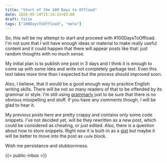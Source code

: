 ```yaml
---
title: "Start of the 100 Days to Offload"
date: 2020-05-14T15:14:13+03:00
draft: false
tags: ["100DaysToOffload", "meta"]
---
```


So, this will be my attempt to start and proceed with #100DaysToOffload. I'm not sure that I will have enough ideas or material to make really useful content and it could happen that there will appear posts like that: just random thoughts with no much sense.

My initial plan is to publish one post in 3 days and I think it is enough to come up with some idea and write not completely garbage text. Even this text takes more time than I expected but the process should improved soon.

Also, I believe, that it would be a good enough way to practice English writing skills. There will be not so many readers of that to be offended by its grammar or style. I'm still using [grammarly](https://grammarly.com) just to be sure that there is no obvious misspelling and stuff. If you have any comments though, I will be glad to hear it.

My previous posts here are pretty crappy and contains only some code snippets. I've not decided yet, will be they rewritten as a new post, which could be considered as cheating, or just edited. Also, there is a question about how to store snippets. Right now it is built-in as a [gist](https://gist.github.com/) but maybe it will be better to move into the post as `code` block.

Wish me persistance and stubbornness.

{{< public-inbox \>}}

